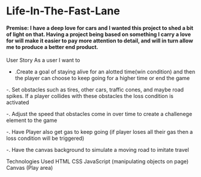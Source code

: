 # Life-In-The-Fast-Lane

#### Premise: I have a deep love for cars and I wanted this project to shed a bit of light on that. Having a project being based on something I carry a love for will make it easier to pay more attention to detail, and will in turn allow me to produce a better end product.

User Story
As a user I want to

- .Create a goal of staying alive for an alotted time(win condition) and then the player can choose to keep going for a higher time or end the game

-. Set obstacles such as tires, other cars, traffic cones, and maybe road spikes. If a player collides with these obstacles the loss condition is activated

-. Adjust the speed that obstacles come in over time to create a challenege element to the game

-. Have Player also get gas to keep going (if player loses all their gas then a loss condition will be triggered)

-. Have the canvas background to simulate a moving road to imitate travel

Technologies Used
HTML
CSS
JavaScript (manipulating objects on page)
Canvas (Play area)

